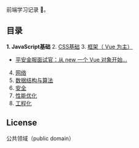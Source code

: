 <!--
 * @Descripttion:
 * @Author: yanxu gong
 * @Date: 2020-03-11 15:23:44
 * @LastEditors: yanxu gong
 * @LastEditTime: 2020-03-19 19:58:52
 -->

前端学习记录 📝。

## 目录

**1. JavaScript基础**
2. [CSS基础]()
3. [框架（ Vue 为主）]()
  * [平安金服面试官：从 new 一个 Vue 对象开始...](https://github.com/gyx-github/Front-end-development/issues/1)
4. [网络]()
5. [数据结构与算法](docs/algorithm.md)
6. [安全]()
7. [性能优化]()
8. [工程化]()

## License

公共领域（public domain）
